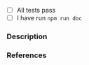 <!--
Mark whichever option below applies to this PR.
For example, if your PR passes all tests, you would mark the option as so:
- [x] All tests pass
Note the 'x' in between the square brackets '[]'
-->
- [ ] All tests pass
- [ ] I have run `npm run doc`

### Description

<!-- Explain what you are trying to achieve with this PR -->

### References

<!--
Add references to other documents/pages that are relevant to this
PR, such as related issues, documentation, etc.

For example,
* Issue #1: https://github.com/yagop/node-telegram-bot-api/issues/1
* Telegram Bot API - Getting updates: https://core.telegram.org/bots/api#getting-updates
-->
